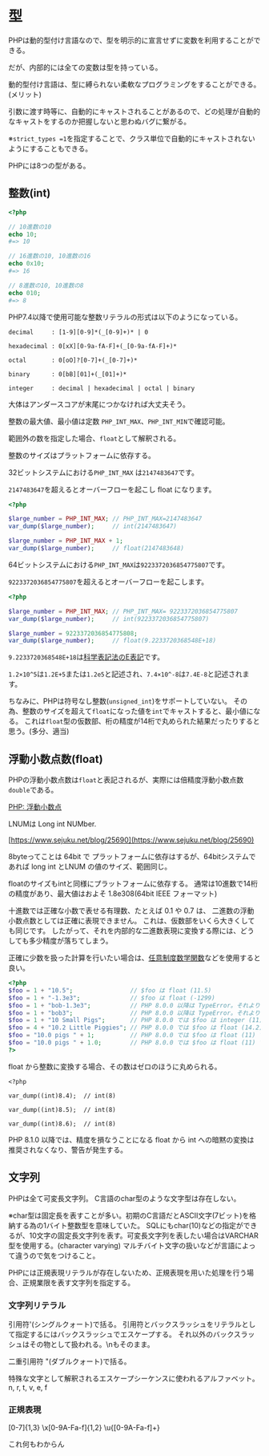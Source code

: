 # 型
PHPは動的型付け言語なので、型を明示的に宣言せずに変数を利用することができる。  

だが、内部的には全ての変数は型を持っている。

動的型付け言語は、型に縛られない柔軟なプログラミングをすることができる。(メリット)  

引数に渡す時等に、自動的にキャストされることがあるので、どの処理が自動的なキャストをするのか把握しないと思わぬバグに繋がる。

※`strict_types =1`を指定することで、クラス単位で自動的にキャストされないようにすることもできる。

PHPには8つの型がある。

## 整数(int)

```php
<?php

// 10進数の10
echo 10;
#=> 10

// 16進数の10, 10進数の16
echo 0x10;
#=> 16

// 8進数の10, 10進数の8
echo 010;
#=> 8

```

PHP7.4以降で使用可能な整数リテラルの形式は以下のようになっている。

```
decimal     : [1-9][0-9]*(_[0-9]+)* | 0

hexadecimal : 0[xX][0-9a-fA-F]+(_[0-9a-fA-F]+)*

octal       : 0[oO]?[0-7]+(_[0-7]+)*

binary      : 0[bB][01]+(_[01]+)*

integer     : decimal | hexadecimal | octal | binary
```

大体はアンダースコアが末尾につかなければ大丈夫そう。


整数の最大値、最小値は定数 `PHP_INT_MAX`、`PHP_INT_MIN`で確認可能。

範囲外の数を指定した場合、`float`として解釈される。  

整数のサイズはプラットフォームに依存する。

32ビットシステムにおける`PHP_INT_MAX` は`2147483647`です。  

`2147483647`を超えるとオーバーフローを起こし float になります。

```php
<?php

$large_number = PHP_INT_MAX; // PHP_INT_MAX=2147483647
var_dump($large_number);     // int(2147483647)

$large_number = PHP_INT_MAX + 1;
var_dump($large_number);     // float(2147483648)

```

64ビットシステムにおける`PHP_INT_MAX`は`9223372036854775807`です。

`9223372036854775807`を超えるとオーバーフローを起こします。

```php
<?php

$large_number = PHP_INT_MAX; // PHP_INT_MAX= 9223372036854775807
var_dump($large_number);     // int(9223372036854775807)

$large_number = 9223372036854775808;
var_dump($large_number);     // float(9.2233720368548E+18)

```

`9.2233720368548E+18`は[科学表記法のE表記](https://miniwebtool.com/ja/scientific-notation-calculator/)です。

`1.2×10^5`は`1.2E+5`または`1.2e5`と記述され、`7.4×10^-8`は`7.4E-8`と記述されます。

ちなみに、PHPは符号なし整数(`unsigned_int`)をサポートしていない。
その為、整数のサイズを超えて`float`になった値を`int`でキャストすると、最小値になる。
これは`float`型の仮数部、桁の精度が14桁で丸められた結果だったりすると思う。(多分、適当)

## 浮動小数点数(float)
PHPの浮動小数点数は`float`と表記されるが、実際には倍精度浮動小数点数`double`である。  

[PHP: 浮動小数点](https://www.php.net/manual/ja/language.types.float.php)

LNUMは Long int NUMber.  

[https://www.sejuku.net/blog/25690](https://www.sejuku.net/blog/25690)  

8byteってことは 64bit で プラットフォームに依存はするが、64bitシステムであれば long int とLNUM の値のサイズ、範囲同じ。

floatのサイズもintと同様にプラットフォームに依存する。
通常は10進数で14桁の精度があり、最大値はおよそ 1.8e308(64bit IEEE フォーマット)

十進数では正確な小数で表せる有理数、たとえば 0.1 や 0.7 は、 二進数の浮動小数点数としては正確に表現できません。 これは、仮数部をいくら大きくしても同じです。 したがって、それを内部的な二進数表現に変換する際には、どうしても多少精度が落ちてしまう。

正確に少数を扱った計算を行いたい場合は、[任意制度数学関数](https://www.php.net/manual/ja/ref.bc.php)などを使用すると良い。

```php
<?php
$foo = 1 + "10.5";                // $foo は float (11.5)
$foo = 1 + "-1.3e3";              // $foo は float (-1299)
$foo = 1 + "bob-1.3e3";           // PHP 8.0.0 以降は TypeError。それより前は、$foo は integer (1)
$foo = 1 + "bob3";                // PHP 8.0.0 以降は TypeError。それより前は、$foo は integer (1)
$foo = 1 + "10 Small Pigs";       // PHP 8.0.0 では $foo は integer (11) で、かつ E_WARNING。それより前は E_NOTICE
$foo = 4 + "10.2 Little Piggies"; // PHP 8.0.0 では $foo は float (14.2) で、かつ E_WARNING。それより前は E_NOTICE
$foo = "10.0 pigs " + 1;          // PHP 8.0.0 では $foo は float (11) で、かつ E_WARNING。それより前は E_NOTICE
$foo = "10.0 pigs " + 1.0;        // PHP 8.0.0 では $foo は float (11) で、かつ E_WARNING。それより前は E_NOTICE
?>
```

float から整数に変換する場合、その数はゼロのほうに丸められる。

```
<?php

var_dump((int)8.4);  // int(8)

var_dump((int)8.5);  // int(8)

var_dump((int)8.6);  // int(8)
```
 PHP 8.1.0 以降では、精度を損なうことになる float から int への暗黙の変換は推奨されなくなり、警告が発生する。

## 文字列

PHPは全て可変長文字列。
C言語のchar型のような文字型は存在しない。

※char型は固定長を表すことが多い。初期のC言語だとASCII文字(7ビット)を格納する為の1バイト整数型を意味していた。
SQLにもchar(10)などの指定ができるが、10文字の固定長文字列を表す。可変長文字列を表したい場合はVARCHAR型を使用する。(character varying)
マルチバイト文字の扱いなどが言語によって違うので気をつけること。

PHPには正規表現リテラルが存在しないため、正規表現を用いた処理を行う場合、正規業限を表す文字列を指定する。

### 文字列リテラル
引用符'(シングルクォート)で括る。
引用符とバックスラッシュをリテラルとして指定するにはバックスラッシュでエスケープする。
それ以外のバックスラッシュはその物として扱われる。\nもそのまま。

二重引用符 "(ダブルクォート)で括る。

特殊な文字として解釈されるエスケープシーケンスに使われるアルファベット。
n, r, t, v, e, f

### 正規表現
\[0-7]{1,3}
\x[0-9A-Fa-f]{1,2}
\u{[0-9A-Fa-f]+}

これ何もわからん